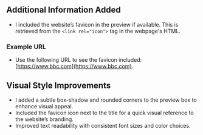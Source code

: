 ## Additional Information Added
- I included the website’s favicon in the preview if available. This is retrieved from the `<link rel="icon">` tag in the webpage's HTML.

### Example URL
- Use the following URL to see the favicon included: [https://www.bbc.com](https://www.bbc.com).

## Visual Style Improvements
- I added a subtle box-shadow and rounded corners to the preview box to enhance visual appeal.
- Included the favicon icon next to the title for a quick visual reference to the website’s branding.
- Improved text readability with consistent font sizes and color choices.
